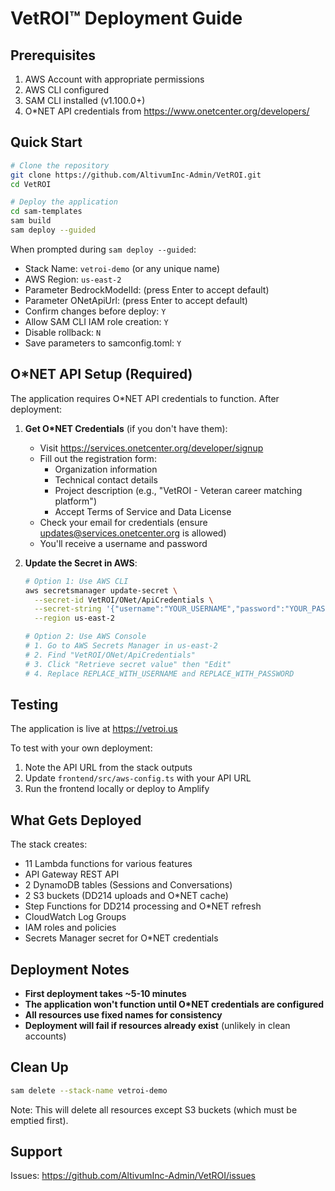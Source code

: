 # VetROI™ Deployment Guide

## Prerequisites

1. AWS Account with appropriate permissions
2. AWS CLI configured
3. SAM CLI installed (v1.100.0+)
4. O*NET API credentials from https://www.onetcenter.org/developers/

## Quick Start

```bash
# Clone the repository
git clone https://github.com/AltivumInc-Admin/VetROI.git
cd VetROI

# Deploy the application
cd sam-templates
sam build
sam deploy --guided
```

When prompted during `sam deploy --guided`:
- Stack Name: `vetroi-demo` (or any unique name)
- AWS Region: `us-east-2`
- Parameter BedrockModelId: (press Enter to accept default)
- Parameter ONetApiUrl: (press Enter to accept default)
- Confirm changes before deploy: `Y`
- Allow SAM CLI IAM role creation: `Y`
- Disable rollback: `N`
- Save parameters to samconfig.toml: `Y`

## O*NET API Setup (Required)

The application requires O*NET API credentials to function. After deployment:

1. **Get O*NET Credentials** (if you don't have them):
   - Visit https://services.onetcenter.org/developer/signup
   - Fill out the registration form:
     - Organization information
     - Technical contact details
     - Project description (e.g., "VetROI - Veteran career matching platform")
     - Accept Terms of Service and Data License
   - Check your email for credentials (ensure updates@services.onetcenter.org is allowed)
   - You'll receive a username and password

2. **Update the Secret in AWS**:
   ```bash
   # Option 1: Use AWS CLI
   aws secretsmanager update-secret \
     --secret-id VetROI/ONet/ApiCredentials \
     --secret-string '{"username":"YOUR_USERNAME","password":"YOUR_PASSWORD"}' \
     --region us-east-2
   
   # Option 2: Use AWS Console
   # 1. Go to AWS Secrets Manager in us-east-2
   # 2. Find "VetROI/ONet/ApiCredentials"
   # 3. Click "Retrieve secret value" then "Edit"
   # 4. Replace REPLACE_WITH_USERNAME and REPLACE_WITH_PASSWORD
   ```

## Testing

The application is live at https://vetroi.us

To test with your own deployment:
1. Note the API URL from the stack outputs
2. Update `frontend/src/aws-config.ts` with your API URL
3. Run the frontend locally or deploy to Amplify

## What Gets Deployed

The stack creates:
- 11 Lambda functions for various features
- API Gateway REST API
- 2 DynamoDB tables (Sessions and Conversations)
- 2 S3 buckets (DD214 uploads and O*NET cache)
- Step Functions for DD214 processing and O*NET refresh
- CloudWatch Log Groups
- IAM roles and policies
- Secrets Manager secret for O*NET credentials

## Deployment Notes

- **First deployment takes ~5-10 minutes**
- **The application won't function until O*NET credentials are configured**
- **All resources use fixed names for consistency**
- **Deployment will fail if resources already exist** (unlikely in clean accounts)

## Clean Up

```bash
sam delete --stack-name vetroi-demo
```

Note: This will delete all resources except S3 buckets (which must be emptied first).

## Support

Issues: https://github.com/AltivumInc-Admin/VetROI/issues